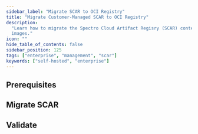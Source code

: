 ```yaml
---
sidebar_label: "Migrate SCAR to OCI Registry"
title: "Migrate Customer-Managed SCAR to OCI Registry"
description:
  "Learn how to migrate the Spectro Cloud Artifact Regisry (SCAR) content to the OCI registry used to host packs and
  images."
icon: ""
hide_table_of_contents: false
sidebar_position: 125
tags: ["enterprise", "management", "scar"]
keywords: ["self-hosted", "enterprise"]
---
```


<PartialsComponent category="self-hosted" name="scar-migration-intro" edition="Palette" />

## Prerequisites

<PartialsComponent category="self-hosted" name="scar-migration-prerequisites" edition="Palette" />

## Migrate SCAR

<PartialsComponent category="self-hosted" name="scar-migration-guide" edition="Palette" />

## Validate

<PartialsComponent category="self-hosted" name="scar-migration-validate" edition="Palette" />
